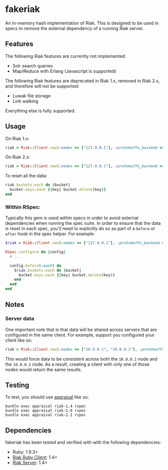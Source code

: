 # fakeriak

An in-memory hash implementation of Riak.  This is designed to be used in specs
to remove the external dependency of a running Riak server.

## Features

The following Riak features are currently not implemented:
* Solr search queries
* Map/Reduce with Erlang (Javascript is supported)

The following Riak features are deprecated in Riak 1.x, removed in Riak 2.x,
and therefore will not be supported:
* Luwak file storage
* Link walking

Everything else is fully supported.

## Usage

On Riak 1.x:

```ruby
riak = Riak::Client.new(:nodes => ["127.0.0.1"], :protobuffs_backend => :Memory, :http_backend => :Memory)
```

On Riak 2.x:

```ruby
riak = Riak::Client.new(:nodes => ["127.0.0.1"], :protobuffs_backend => :Memory)
```

To reset all the data:

```ruby
riak.buckets.each do |bucket|
  bucket.keys.each {|key| bucket.delete(key)}
end
```

### Within RSpec:

Typically this gem is used within specs in order to avoid external dependencies
when running the spec suite.  In order to ensure that the data is reset in each
spec, you'll need to explicitly do so as part of a `before` or `after` hook in
the spec helper.  For example:

```ruby
$riak = Riak::Client.new(:nodes => ["127.0.0.1"], :protobuffs_backend => :Memory)

RSpec.configure do |config|
  # ...

  config.before(:each) do
    $riak.buckets.each do |bucket|
      bucket.keys.each {|key| bucket.delete(key)}
    end
  end
end
```

## Notes

### Server data

One important note that is that data will be shared across servers that are
configured in the same client.  For example, support you configured your
client like so:

```ruby
riak = Riak::Client.new(:nodes => ["10.0.0.1", "10.0.0.2"], :protobuffs_backend => :Memory)
```

This would force data to be consistent across both the `10.0.0.1` node and the
`10.0.0.2` node.  As a result, creating a client with only one of those nodes
would return the same results.

## Testing

To test, you should use [appraisal](https://github.com/thoughtbot/appraisal) like so:

```
bundle exec appraisal riak-1.4 rspec
bundle exec appraisal riak-2.0 rspec
bundle exec appraisal riak-2.1 rspec
```

## Dependencies

fakeriak has been tested and verified with with the following dependencies:

* Ruby: 1.9.3+
* [Riak Ruby Client](https://github.com/basho/riak-ruby-client): 1.4+
* [Riak Server](http://basho.com/riak/): 1.4+